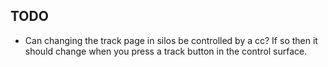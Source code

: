 ## TODO

* Can changing the track page in silos be controlled by a cc? If so
  then it should change when you press a track button in the control
  surface.

